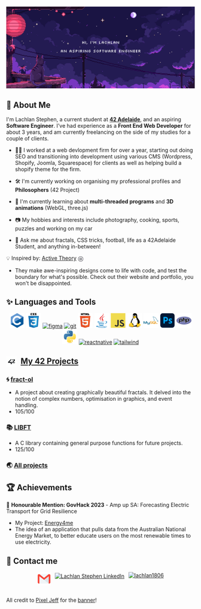 ![Banner](./assets/img/github-banner-engineer.gif)

## :rocket: About Me

I'm Lachlan Stephen, a current student at [**42 Adelaide**](https://www.42adel.org.au/), and an aspiring **Software Engineer**. I've had experience as a **Front End Web Developer** for about 3 years, and am currently freelancing on the side of my studies for a couple of clients.

- :man_technologist: I worked at a web devlopment firm for over a year, starting out doing SEO and transitioning into development using various CMS (Wordpress, Shopify, Joomla, Squarespace) for clients as well as helping build a shopify theme for the firm.

- :hammer_and_wrench: I'm currently working on organising my professional profiles and **Philosophers** (42 Project)

- :book: I'm currently learning about **multi-threaded programs** and **3D animations** (WebGL, three.js)

- :camera: My hobbies and interests include photography, cooking, sports, puzzles and working on my car 

- :speech_balloon: Ask me about fractals, CSS tricks, football, life as a 42Adelaide Student, and anything in-between!

:bulb: Inspired by: [Active Theory](https://activetheory.net/) <img src="./assets/img/at-icon.png" width="16px" align="center">
- They make awe-inspiring designs come to life with code, and test the boundary for what's possible. Check out their website and portfolio, you won't be disappointed.

## :sparkles: Languages and Tools

<p align="center">
<a href="https://www.cprogramming.com/" rel="noopener noreferrer nofollow"><img src="https://raw.githubusercontent.com/devicons/devicon/master/icons/c/c-original.svg" alt="c" width="40" height="40"></a>
<a href="https://www.w3schools.com/css/" rel="noopener noreferrer nofollow"><img src="https://raw.githubusercontent.com/devicons/devicon/master/icons/css3/css3-original-wordmark.svg" alt="css3" width="40" height="40"></a>
<a href="https://www.figma.com/" rel="noopener noreferrer nofollow"><img src="https://www.vectorlogo.zone/logos/figma/figma-icon.svg" alt="figma" width="40" height="40"></a>
<a href="https://git-scm.com/" rel="noopener noreferrer nofollow"><img src="https://www.vectorlogo.zone/logos/git-scm/git-scm-icon.svg" alt="git" width="40" height="40"></a>
<a href="https://www.w3.org/html/" rel="noopener noreferrer nofollow"><img src="https://raw.githubusercontent.com/devicons/devicon/master/icons/html5/html5-original-wordmark.svg" alt="html5" width="40" height="40"></a>
<a href="https://www.java.com" rel="noopener noreferrer nofollow"><img src="https://raw.githubusercontent.com/devicons/devicon/master/icons/java/java-original.svg" alt="java" width="40" height="40"></a>
<a href="https://developer.mozilla.org/en-US/docs/Web/JavaScript" rel="noopener noreferrer nofollow"><img src="https://raw.githubusercontent.com/devicons/devicon/master/icons/javascript/javascript-original.svg" alt="javascript" width="40" height="40"></a>
<a href="https://www.linux.org/" rel="noopener noreferrer nofollow"><img src="https://raw.githubusercontent.com/devicons/devicon/master/icons/linux/linux-original.svg" alt="linux" width="40" height="40"></a>
<a href="https://www.mysql.com/" rel="noopener noreferrer nofollow"><img src="https://raw.githubusercontent.com/devicons/devicon/master/icons/mysql/mysql-original-wordmark.svg" alt="mysql" width="40" height="40"></a>
<a href="https://www.photoshop.com/en" rel="noopener noreferrer nofollow"><img src="assets/img/photoshop.png" alt="photoshop" width="40" height="40"></a>
<a href="https://www.php.net" rel="noopener noreferrer nofollow"><img src="https://raw.githubusercontent.com/devicons/devicon/master/icons/php/php-original.svg" alt="php" width="40" height="40"></a>
<a href="https://www.python.org" rel="noopener noreferrer nofollow"><img src="https://raw.githubusercontent.com/devicons/devicon/master/icons/python/python-original.svg" alt="python" width="40" height="40"></a>
<a href="https://reactnative.dev/" rel="noopener noreferrer nofollow"><img src="https://reactnative.dev/img/header_logo.svg" alt="reactnative" width="40" height="40"></a>
<a href="https://tailwindcss.com/" rel="noopener noreferrer nofollow"><img src="https://www.vectorlogo.zone/logos/tailwindcss/tailwindcss-icon.svg" alt="tailwind" width="40" height="40"></a>
</p>

## <img src="./assets/img/42.png" width="28px" align="center">&ensp;[My 42 Projects](https://github.com/stars/lachlanstephen/lists/42-projects)

### :cyclone: [fract-ol](https://github.com/lachlanstephen/fract-ol_42)

- A project about creating graphically beautiful fractals. It delved into the notion of complex numbers, optimisation in graphics, and event handling.
- 105/100

### :books: [LIBFT](https://github.com/lachlanstephen/LIBFT_42)

- A C library containing general purpose functions for future projects.
- 125/100

### :earth_asia: [All projects](https://github.com/stars/lachlanstephen/lists/42-projects)

## :trophy: Achievements

:herb: **Honourable Mention: GovHack 2023** - Amp up SA: Forecasting Electric Transport for Grid Resilience

- My Project: [Energy4me](https://2023.hackerspace.govhack.org/projects/energy4me)
- The idea of an application that pulls data from the Australian National Energy Market, to better educate users on the most renewable times to use electricity.

## :email: Contact me

<p align="center">
<a href="mailto:lachlanstephen@outlook.com?subject=Github Enquiry" rel="noopener noreferrer nofollow"><img src="./assets/img/mail.png" align="top" width="36px"></a>&ensp;
<a href="https://linkedin.com/in/lachlanstephen" rel="noopener noreferrer nofollow"><img src="https://raw.githubusercontent.com/rahuldkjain/github-profile-readme-generator/master/src/images/icons/Social/linked-in-alt.svg" alt="Lachlan Stephen LinkedIn" align="center" height="30"></a>&ensp;
<a href="https://www.youtube.com/@lachlan1806" rel="noopener noreferrer nofollow"><img src="https://raw.githubusercontent.com/rahuldkjain/github-profile-readme-generator/master/src/images/icons/Social/youtube.svg" alt="lachlan1806" align="top" width="38"></a>
</p>

##
All credit to <a href="https://portaly.cc/pixeljeff" rel="noopener noreferrer nofollow">Pixel Jeff</a> for the <a href="https://www.behance.net/gallery/103154127/SUDIO" rel="noopener noreferrer nofollow">banner</a>!